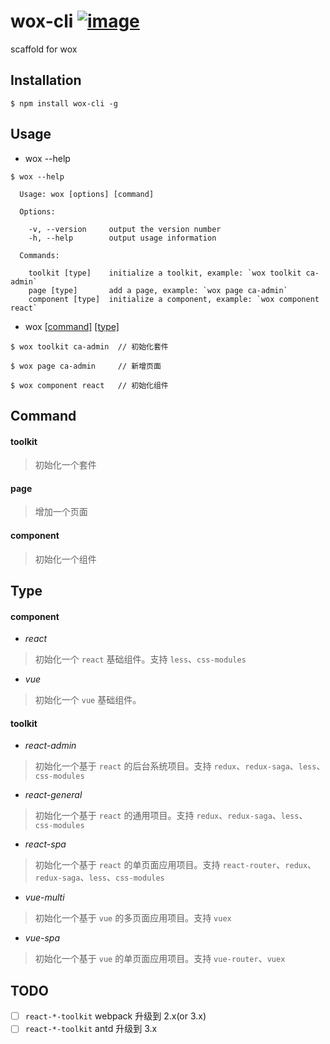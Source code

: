 # wox-cli  [![image](https://img.shields.io/npm/v/wox-cli.svg)](https://www.npmjs.com/package/wox-cli)

scaffold for wox

## Installation

```
$ npm install wox-cli -g
```

## Usage

* wox --help

```
$ wox --help

  Usage: wox [options] [command]

  Options:

    -v, --version     output the version number
    -h, --help        output usage information

  Commands:

    toolkit [type]    initialize a toolkit, example: `wox toolkit ca-admin`
    page [type]       add a page, example: `wox page ca-admin`
    component [type]  initialize a component, example: `wox component react`
```

* wox [[command]](#command) [[type]](#type)

```
$ wox toolkit ca-admin  // 初始化套件

$ wox page ca-admin     // 新增页面

$ wox component react   // 初始化组件
```

## Command

#### toolkit

> 初始化一个套件

#### page

> 增加一个页面

#### component

> 初始化一个组件


## Type

#### component

* *react*

> 初始化一个 `react` 基础组件。支持 `less`、`css-modules`

* *vue*

> 初始化一个 `vue` 基础组件。

#### toolkit

* *react-admin*

> 初始化一个基于 `react` 的后台系统项目。支持 `redux`、`redux-saga`、`less`、`css-modules`

* *react-general*

> 初始化一个基于 `react` 的通用项目。支持 `redux`、`redux-saga`、`less`、`css-modules`

* *react-spa*

> 初始化一个基于 `react` 的单页面应用项目。支持 `react-router`、`redux`、`redux-saga`、`less`、`css-modules`

* *vue-multi*

> 初始化一个基于 `vue` 的多页面应用项目。支持 `vuex`

* *vue-spa*

> 初始化一个基于 `vue` 的单页面应用项目。支持 `vue-router`、`vuex`

## TODO

- [ ] `react-*-toolkit` webpack 升级到 2.x(or 3.x)
- [ ] `react-*-toolkit` antd 升级到 3.x
